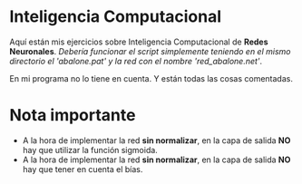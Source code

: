 # Inteligencia Computacional
Aquí están mis ejercicios sobre Inteligencia Computacional de **Redes Neuronales**. *Debería funcionar el script simplemente teniendo en el mismo directorio el 'abalone.pat' y la red con el nombre 'red_abalone.net'*.

En mi programa no lo tiene en cuenta. Y están todas las cosas comentadas.

# Nota importante
* A la hora de implementar la red **sin normalizar**, en la capa de salida **NO** hay que utilizar la función sigmoida.
* A la hora de implementar la red **sin normalizar**, en la capa de salida **NO** hay que tener en cuenta el bías.
